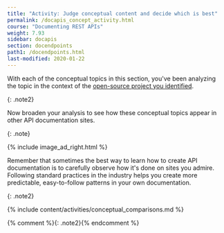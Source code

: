 ```yaml
---
title: "Activity: Judge conceptual content and decide which is best"
permalink: /docapis_concept_activity.html
course: "Documenting REST APIs"
weight: 7.93
sidebar: docapis
section: docendpoints
path1: /docendpoints.html
last-modified: 2020-01-22
---
```


With each of the conceptual topics in this section, you've been analyzing the topic in the context of the [open-source project you identified](docapis_find_open_source_project.html).

{: .note2}

Now broaden your analysis to see how these conceptual topics appear in other API documentation sites.

{: .note}

{% include image_ad_right.html %}

Remember that sometimes the best way to learn how to create API documentation is to carefully observe how it's done on sites you admire. Following standard practices in the industry helps you create more predictable, easy-to-follow patterns in your own documentation.

{: .note2}

{% include content/activities/conceptual_comparisons.md %}

{% comment %}{: .note2}{% endcomment %}
